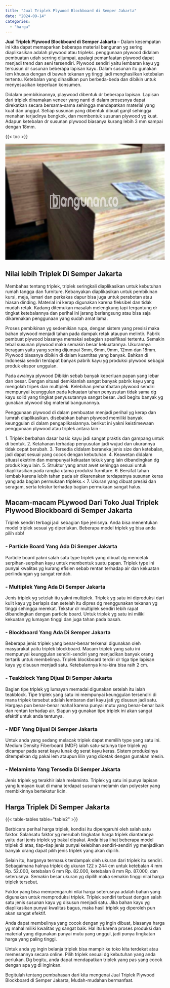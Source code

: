 ```yaml
---
title: "Jual Triplek Plywood Blockboard di Semper Jakarta"
date: "2024-09-14"
categories: 
  - "harga"
---
```


**Jual Triplek Plywood Blockboard di Semper Jakarta** – Dalam kesempatan ini kita dapat memaparkan beberapa material bangunan yg sering diaplikasikan adalah plywood atau tripleks. penggunaan plywood didalam pembuatan udah serring dijumpai, apalagi pemanfaatan plywood dapat menjadi trend dan seni tersendiri. Plywood sendiri yaitu lembaran kayu yg tersusun dr susunan beberapa lapisan kayu. Dalam susunan itu gunakan lem khusus dengan di bawah tekanan yg tinggi jadi menghasilkan ketebalan tertentu. Ketebalan yang dihasilkan pun berbeda-beda dan dibikin untuk menyesuaikan keperluan konsumen.

Didalam pembikinannya, playwood dibentuk dr beberapa lapisan. Lapisan dari triplek dinamakan veneer yang nanti di dalam prosesnya dapat direkatkan secara bersama-sama sehingga mendapatkan material yang kuat dan unggul. Setiap susunan yang dibentuk dibuat ganjil sehingga menahan terjadinya bengkok, dan membentuk susunan plywood yg kuat. Adapun ketebalan dr susunan plywood biasanya kurang lebih 3 mm sampai dengan 18mm.

{{< toc >}}

![Jual Triplek Plywood Blockboard di Semper Jakarta](/images/jual-triplek-murah-28.png)

## Nilai lebih Triplek Di Semper Jakarta

Membahas tentang triplek, triplek seringkali diaplikasikan untuk kebutuhan rumah tangga dan furniture. Kebanyakan diaplikasikan untuk pembikinan kursi, meja, lemari dan perkakas dapur bisa juga untuk perabotan atau hiasan dinding. Material ini kerap digunakan karena fleksibel dan tidak mudah retak. Kadang ditemukan masalah melengkung tapi tergantung dr tingkat ketebalannya dan perihal ini jarang berlangsung atau bisa saja dikarenakan penggunaan yang sudah amat lama.

Proses pembikinan yg sedemikian rupa, dengan sistem yang presisi maka bahan plywood menjadi tahan pada dampak retak ataupun melintir. Pabrik pembuat plywood biasanya memakai sebagian spesifikasi tertentu. Semakin tebal susunan plywood maka semakin besar kekuatannya. Ukurannya beragam yaitu yang sering dijumpai 3mm, 6mm, 9mm, 12mm dan 18mm. Plywood biasanya dibikin di dalam kuantitas yang banyak. Bahkan di Indonesia sendiri terdapat banyak pabrik kayu yg produksi plywood sebagai produk ekspor unggulan.

Pada awalnya plywood Dibikin sebab banyak keperluan papan yang lebar dan besar. Dengan situasi demikianlah sangat banyak pabrik kayu yang mengolah tripek dan multiplek. Kelebihan pemanfaatan plywood sendiri mempunyai keunggulan pada kekuatan tahan penyusutan tidak sama dg kayu solid yang tingkat penyusutannya sangat besar. Jadi begitu banyak yg gunakan plywood sbg material bangunannya.

Penggunaan plywood di dalam pembuatan menjadi perihal yg kerap dan lumrah diaplikasikan. disebabkan bahan plywood memiliki banyak keunggulan di dalam pengaplikasiannya. berikut ini yakni keistimewaan penggunaan plywood atau triplek antara lain :

1\. Triplek berbahan dasar basic kayu jadi sangat praktis dan gampang untuk di bentuk. 2. Ketahanan terhadap penyusutan jadi wujud dan ukurannya tidak cepat berubah. 3. Tersedia didalam beraneka jenis size dan ketebalan, jadi dapat sesuai yang cocok dengan kebutuhan. 4. Keawetan didalam situasi ekstrim dan mempunyai kekuatan tekuk yang lain dibandingkan dg produk kayu lain. 5. Struktur yang amat awet sehingga sesuai untuk diaplikasikan pada rangka utama produksi furniture. 6. Bersifat tahan lembab karena lebih tahan pada air dikarenakan terdapatnya susunan keras yang ada bagian permukaan tripleks.< 7. Ukuran yang dibuat presisi dan seragam, serta tekstur terhadap bagian permukaan sangat halus.

## Macam-macam PLywood Dari Toko Jual Triplek Plywood Blockboard di Semper Jakarta

Triplek sendiri terbagi jadi sebagian tipe jenisnya. Anda bisa menentukan model triplek sesuai yg diperlukan. Beberapa model triplek yg bisa anda pilih sbb!

### \- Particle Board Yang Ada Di Semper Jakarta

Particle board yakni salah satu type triplek yang dibuat dg mencetak serpihan-serpihan kayu untuk membentuk suatu papan. Triplek type ini punyai kwalitas yg kurang efisien sebab rentan terhadap air dan kekuatan perlindungan yg sangat rendah.

### \- Multiplek Yang Ada Di Semper Jakarta

Jenis triplek yg setelah itu yakni multiplek. Triplek yg satu ini diproduksi dari kulit kayu yg berlapis dan setelah itu dipres dg menggunakan tekanan yg tinggi sehingga merekat. Tekstur dr multiplek sendiri lebih rapat dibandingkan dengan particle board. Untuk triplek yg satu ini miliki kekuatan yg lumayan tinggi dan juga tahan pada basah.

### \- Blockboard Yang Ada Di Semper Jakarta

Beberapa jenis triplek yang benar-benar terkenal digunakan oleh masyarakat yaitu triplek blockboard. Macam triplek yang satu ini mempunyai keunggulan sendiri-sendiri yang menjadikan banyak orang tertarik untuk membelinya. Triplek blockboard terdiri dr tiga tipe lapisan kayu yg disusun menjadi satu. Ketebalannya kira-kira bisa raih 2 cm.

### \- Teakblock Yang Dijual Di Semper Jakarta

Bagian tipe triplek yg lumayan memadai digunakan setelah itu ialah teakblock. Tipe triplek yang satu ini mempunyai keunggulan tersendiri di mana triplek tersebut adalah lembaran dari kayu jati yg disusun jadi satu. Hargaya pun benar-benar mahal karena punyai mutu yang benar-benar baik dan rentan terhadap air. Siapun yg gunakan tipe triplek ini akan sangat efektif untuk anda tentunya.

### \- MDF Yang Dijual Di Semper Jakarta

Untuk anda yang sedang melacak triplek dapat memilih type yang satu ini. Medium Density Fiberboard (MDF) ialah satu-satunya tipe triplek yg dicampur pada serat kayu lunak dg serat kayu keras. Sistem produksinya ditempelkan dg pakai lem ataupun lilin yang dicetak dengan gunakan mesin.

### \- Melaminto Yang Tersedia Di Semper Jakarta

Jenis triplek yg terakhir ialah melaminto. Triplek yg satu ini punya lapisan yang lumayan kuat di mana terdapat susunan melamin dan polyester yang membikinnya bertekstur licin.

## Harga Triplek Di Semper Jakarta

{{< table-tables table="table2" >}}

Berbicara perihal harga triplek, kondisi itu dipengaruhi oleh salah satu faktor. Salahsatu faktor yg merubah tingkatan harga triplek diantaranya yaitu dari jenis triplek yg bakal dipakai. Anda bisa lihat beberapa model triplek di atas, tiap-tiap jenis punyai kelebihan sendiri-sendiri yg menjadikan banyak orang dapat pilih jenis triplek yang akan dipilih.

Selain itu, harganya termasuk terdampak oleh ukuran dari triplek itu sendiri. Sebagaimana halnya triplek dg ukuran 122 x 244 cm untuk ketebalan 4 mm Rp. 52.000, ketebalan 6 mm Rp. 82.000, ketebalan 8 mm Rp. 87.000, dan seterusnya. Semakin besar ukuran yg dipilih maka semakin tinggi nilai harga triplek tersebut.

Faktor yang bisa mempengaruhi nilai harga seterusnya adalah bahan yang digunakan untuk memproduksi triplek. Triplek sendiri terbuat dengan salah satu jenis susunan kayu yg disusun menjadi satu. Jika bahan kayu yg diaplikasikan punyai kwalitas bagus, maka hasil triplek yg diperoleh pun akan sangat efektif.

Anda dapat membelinya yang cocok dengan yg ingin dibuat, biasanya harga yg mahal miliki kwalitas yg sangat baik. Hal itu karena proses produksi dan material yang digunakan punyai mutu yang unggul, jadi punya tingkatan harga yang paling tinggi.

Untuk anda yg ingin belanja triplek bisa mampir ke toko kita terdekat atau memesannya secara online. Pilih triplek sesuai dg kebutuhan yang anda perlukan. Dg begitu, anda dapat mendapatkan triplek yang pas yang cocok dengan apa yg di inginkan.

Begitulah tentang pembahasan dari kita mengenai Jual Triplek Plywood Blockboard di Semper Jakarta, Mudah-mudahan bermanfaat.
